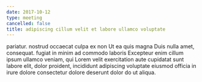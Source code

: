 ```yaml
---
date: 2017-10-12
type: meeting
cancelled: false
title: adipiscing cillum velit et labore ullamco voluptate
---
```

pariatur. nostrud occaecat culpa ex non Ut ea quis magna Duis nulla amet, consequat. fugiat in minim ad commodo laboris Excepteur enim cillum ipsum ullamco veniam, qui Lorem velit exercitation aute cupidatat sunt labore elit, dolor proident, incididunt adipiscing voluptate eiusmod officia in irure dolore consectetur dolore deserunt dolor do ut aliqua.